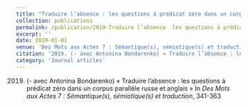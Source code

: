 ```yaml
---
title: "Traduire l’absence : les questions à prédicat zéro dans un corpus parallèle russe et anglais"
collection: publications
permalink: /publication/2019-Traduire l’absence  les questions à prédicat zéro dans un corpus parallèle russe et anglais
excerpt: ''
date: 2019-01-01
venue: 'Des Mots aux Actes 7 : Sémantique(s), sémiotique(s) et traduction'
citation: '2019. (- avec Antonina Bondarenko) « Traduire l’absence : les questions à prédicat zéro dans un corpus parallèle russe et anglais » In <i>Des Mots aux Actes 7 : Sémantique(s), sémiotique(s) et traduction</i>, 341-363'
category: 'Journal articles'
---
```

2019. (- avec Antonina Bondarenko) « Traduire l’absence : les questions à prédicat zéro dans un corpus parallèle russe et anglais » In <i>Des Mots aux Actes 7 : Sémantique(s), sémiotique(s) et traduction</i>, 341-363